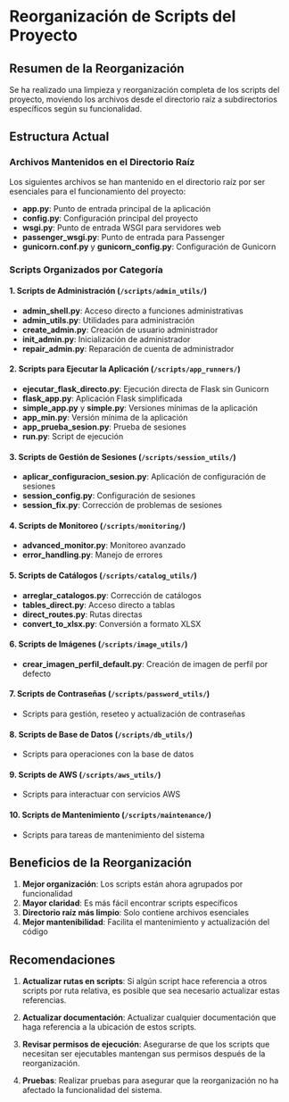 # Reorganización de Scripts del Proyecto

## Resumen de la Reorganización

Se ha realizado una limpieza y reorganización completa de los scripts del proyecto, moviendo los archivos desde el directorio raíz a subdirectorios específicos según su funcionalidad.

## Estructura Actual

### Archivos Mantenidos en el Directorio Raíz
Los siguientes archivos se han mantenido en el directorio raíz por ser esenciales para el funcionamiento del proyecto:

- **app.py**: Punto de entrada principal de la aplicación
- **config.py**: Configuración principal del proyecto
- **wsgi.py**: Punto de entrada WSGI para servidores web
- **passenger_wsgi.py**: Punto de entrada para Passenger
- **gunicorn.conf.py** y **gunicorn_config.py**: Configuración de Gunicorn

### Scripts Organizados por Categoría

#### 1. Scripts de Administración (`/scripts/admin_utils/`)
- **admin_shell.py**: Acceso directo a funciones administrativas
- **admin_utils.py**: Utilidades para administración
- **create_admin.py**: Creación de usuario administrador
- **init_admin.py**: Inicialización de administrador
- **repair_admin.py**: Reparación de cuenta de administrador

#### 2. Scripts para Ejecutar la Aplicación (`/scripts/app_runners/`)
- **ejecutar_flask_directo.py**: Ejecución directa de Flask sin Gunicorn
- **flask_app.py**: Aplicación Flask simplificada
- **simple_app.py** y **simple.py**: Versiones mínimas de la aplicación
- **app_min.py**: Versión mínima de la aplicación
- **app_prueba_sesion.py**: Prueba de sesiones
- **run.py**: Script de ejecución

#### 3. Scripts de Gestión de Sesiones (`/scripts/session_utils/`)
- **aplicar_configuracion_sesion.py**: Aplicación de configuración de sesiones
- **session_config.py**: Configuración de sesiones
- **session_fix.py**: Corrección de problemas de sesiones

#### 4. Scripts de Monitoreo (`/scripts/monitoring/`)
- **advanced_monitor.py**: Monitoreo avanzado
- **error_handling.py**: Manejo de errores

#### 5. Scripts de Catálogos (`/scripts/catalog_utils/`)
- **arreglar_catalogos.py**: Corrección de catálogos
- **tables_direct.py**: Acceso directo a tablas
- **direct_routes.py**: Rutas directas
- **convert_to_xlsx.py**: Conversión a formato XLSX

#### 6. Scripts de Imágenes (`/scripts/image_utils/`)
- **crear_imagen_perfil_default.py**: Creación de imagen de perfil por defecto

#### 7. Scripts de Contraseñas (`/scripts/password_utils/`)
- Scripts para gestión, reseteo y actualización de contraseñas

#### 8. Scripts de Base de Datos (`/scripts/db_utils/`)
- Scripts para operaciones con la base de datos

#### 9. Scripts de AWS (`/scripts/aws_utils/`)
- Scripts para interactuar con servicios AWS

#### 10. Scripts de Mantenimiento (`/scripts/maintenance/`)
- Scripts para tareas de mantenimiento del sistema

## Beneficios de la Reorganización

1. **Mejor organización**: Los scripts están ahora agrupados por funcionalidad
2. **Mayor claridad**: Es más fácil encontrar scripts específicos
3. **Directorio raíz más limpio**: Solo contiene archivos esenciales
4. **Mejor mantenibilidad**: Facilita el mantenimiento y actualización del código

## Recomendaciones

1. **Actualizar rutas en scripts**: Si algún script hace referencia a otros scripts por ruta relativa, es posible que sea necesario actualizar estas referencias.

2. **Actualizar documentación**: Actualizar cualquier documentación que haga referencia a la ubicación de estos scripts.

3. **Revisar permisos de ejecución**: Asegurarse de que los scripts que necesitan ser ejecutables mantengan sus permisos después de la reorganización.

4. **Pruebas**: Realizar pruebas para asegurar que la reorganización no ha afectado la funcionalidad del sistema.
